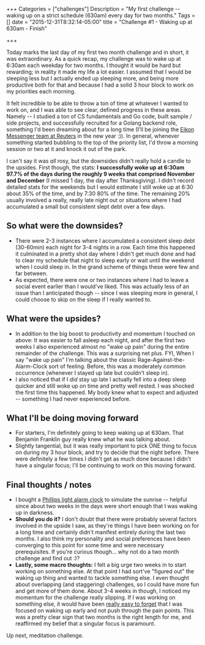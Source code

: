+++
Categories = ["challenges"]
Description = "My first challenge -- waking up on a strict schedule (630am) every day for two months."
Tags = []
date = "2015-12-31T8:32:14-05:00"
title = "Challenge #1 - Waking up at 630am - Finish"

+++

Today marks the last day of my first two month challenge and in short, it was extraordinary. As a quick recap, my challenge was to wake up at 6:30am each weekday for two months. I thought it would be hard but rewarding; in reality it made my life a lot easier. I assumed that I would be sleeping less but I actually ended up sleeping more, and being more productive both for that and because I had a solid 3 hour block to work on my priorities each morning.

It felt incredible to be able to throw a ton of time at whatever I wanted to work on, and I was able to see clear, defined progress in these areas. Namely -- I studied a ton of CS fundamentals and Go code, built sample / side projects, and successfully recruited for a Golang backend role, something I'd been dreaming about for a long time (I'll be joining the <a href="https://youtu.be/jrt_GKtD1wU?t=2m3s" target="_blank">Eikon Messenger team at Reuters</a> in the new year :)). In general, whenever something started bubbling to the top of the priority list, I'd throw a morning session or two at it and knock it out of the park.

I can't say it was _all_ rosy, but the downsides didn't really hold a candle to the upsides. First though, the stats: **I successfully woke up at 6:30am 97.7% of the days during the roughly 9 weeks that comprised November and December** (I missed 1 day, the day after Thanksgiving). I didn't record detailed stats for the weekends but I would estimate I still woke up at 6:30 about 35% of the time, and by 7:30 80% of the time. The remaining 20% usually involved a really, really late night out or situations where I had accumulated a small but consistent slept debt over a few days.

## So what were the downsides?
 - There were 2-3 instances where I accumulated a consistent sleep debt (30-60min) each night for 3-4 nights in a row. Each time this happened it culminated in a pretty shot day where I didn't get much done and had to clear my schedule that night to sleep early or wait until the weekend when I could sleep in. In the grand scheme of things these were few and far between.
 - As expected, there were one or two instances where I had to leave a social event earlier than I would've liked. This was actually less of an issue than I anticipated though -- since I was sleeping more in general, I could choose to skip on the sleep if I really wanted to.

## What were the upsides?
 - In addition to the big boost to productivity and momentum I touched on above: It was easier to fall asleep each night, and after the first two weeks I also experienced almost no "wake up pain" during the entire remainder of the challenge. This was a surprising net plus. FYI, When I say "wake up pain" I'm talking about the classic Rage-Against-the-Alarm-Clock sort of feeling. Before, this was a moderately common occurrence (whenever I stayed up late but couldn't sleep in).
 - I also noticed that if I _did_ stay up late I actually fell into a deep sleep quicker and still woke up on time and pretty well rested. I was shocked the first time this happened. My body knew what to expect and adjusted -- something I had never experienced before.

## What I'll be doing moving forward
 - For starters, I'm definitely going to keep waking up at 630am. That Benjamin Franklin guy really knew what he was talking about. 
 - Slightly tangential, but it was really important to pick ONE thing to focus on during my 3 hour block, and try to decide that the night before. There were definitely a few times I didn't get as much done because I didn't have a singular focus; I'll be continuing to work on this moving forward.

## Final thoughts / notes
 - I bought a <a href="http://www.amazon.com/gp/product/B00F0W1RIW">Phillips light alarm clock</a> to simulate the sunrise -- helpful since about two weeks in the days were short enough that I was waking up in darkness.
 - **Should you do it?** I don't doubt that there were probably several factors involved in the upside I saw, as they're things I have been working on for a long time and certainly didn't manifest entirely during the last two months. I also think my personality and social preferences have been converging to this point for some time and were necessary prerequisites. If you're curious though... why not do a two month challenge and find out :)?
 - **Lastly, some macro thoughts:** I felt a big urge two weeks in to start working on something else. At that point I had sort've "figured out" the waking up thing and wanted to tackle something else. I even thought about overlapping (and staggering) challenges, so I could have more fun and get more of them done. About 3-4 weeks in though, I noticed my momentum for the challenge really slipping. If I was working on something else, it would have been <a href="http://www.artofmanliness.com/2012/10/08/hold-fast-how-forgetfulness-torpedos-your-journey-to-becoming-the-man-you-want-to-be-and-remembrance-is-the-antidote">really easy to forget</a> that I was focused on waking up early and not push through the pain points. This was a pretty clear sign that two months is the right length for me, and reaffirmed my belief that a singular focus is paramount.

Up next, meditation challenge.
